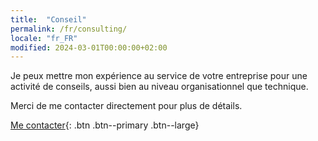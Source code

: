 ```yaml
---
title:  "Conseil"
permalink: /fr/consulting/
locale: "fr_FR"
modified: 2024-03-01T00:00:00+02:00
---
```


Je peux mettre mon expérience au service de votre entreprise pour une activité de conseils, aussi bien au niveau organisationnel que technique.

Merci de me contacter directement pour plus de détails.

[Me contacter](mailto:arnaud.decolasse@gmail.com){: .btn .btn--primary .btn--large}
